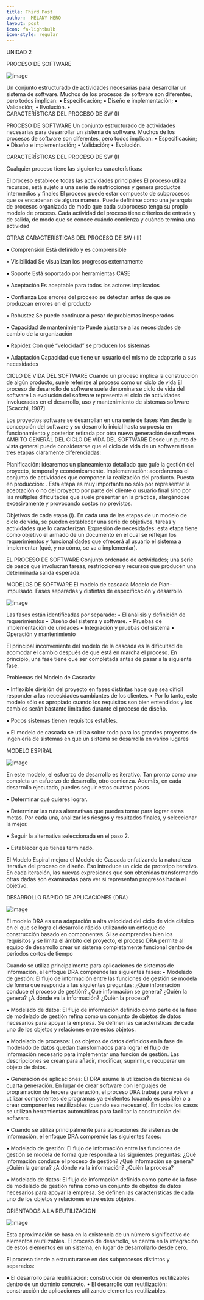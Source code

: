 ```yaml
---
title: Third Post
author:  MELANY MERO 
layout: post
icon: fa-lightbulb
icon-style: regular
---
```


UNIDAD 2 




PROCESO DE SOFTWARE 


![image](https://user-images.githubusercontent.com/57650599/71134063-e35f3780-21ca-11ea-8034-6ec0fe1cebc1.png)






Un conjunto estructurado de actividades necesarias para desarrollar un sistema de software.
Muchos de los procesos de software son diferentes, pero todos implican:
•	Especificación;
•	Diseño e implementación;
•	Validación;
•	Evolución.
•	
CARACTERÍSTICAS DEL PROCESO DE SW (I)

PROCESO DE SOFTWARE 
Un conjunto estructurado de actividades necesarias para desarrollar un sistema de software.
Muchos de los procesos de software son diferentes, pero todos implican:
•	Especificación;
•	Diseño e implementación;
•	Validación;
•	Evolución.



CARACTERÍSTICAS DEL PROCESO DE SW (I)

Cualquier proceso tiene las siguientes características:

El proceso establece todas las actividades principales
El proceso utiliza recursos, está sujeto a una serie de restricciones y genera productos intermedios y finales
El proceso puede estar compuesto de subprocesos que se encadenan de alguna manera. Puede definirse como una jerarquía de procesos organizada de modo que cada subproceso tenga su propio modelo de proceso.
Cada actividad del proceso tiene criterios de entrada y de salida, de modo que se conoce cuándo comienza y cuándo termina una actividad


OTRAS CARACTERÍSTICAS DEL PROCESO DE SW (III)


•	Comprensión
Está definido y es comprensible

•	Visibilidad
Se visualizan los progresos externamente

•	Soporte
Está soportado por herramientas CASE

•	Aceptación
Es aceptable para todos los actores implicados

•	Confianza
Los errores del proceso se detectan antes de que se produzcan errores en el producto

•	Robustez
Se puede continuar a pesar de problemas inesperados

•	Capacidad de mantenimiento
Puede ajustarse a las necesidades de cambio de la organización

•	Rapidez
Con qué “velocidad” se producen los sistemas

•	Adaptación
Capacidad que tiene un usuario del mismo de adaptarlo a sus necesidades


CICLO DE VIDA DEL SOFTWARE 
Cuando un proceso implica la construcción de algún producto, suele referirse al proceso como un ciclo de vida
El proceso de desarrollo de software suele denominarse ciclo de vida del software
La evolución del software representa el ciclo de actividades involucradas en el desarrollo, uso y mantenimiento de sistemas software [Scacchi, 1987].

Los proyectos software se desarrollan en una serie de fases
Van desde la concepción del software y su desarrollo inicial hasta su puesta en funcionamiento y posterior retirada por otra nueva generación de software.
AMBITO GENERAL DEL CICLO DE VIDA DEL SOFTWARE 
Desde un punto de vista general puede considerarse que el ciclo de vida de un software tiene tres etapas claramente diferenciadas:

Planificación: idearemos un planeamiento detallado que guíe la gestión del proyecto, temporal y económicamente.
Implementación: acordaremos el conjunto de actividades que componen la realización del producto.
Puesta en producción: . Esta etapa es muy importante no sólo por representar la aceptación o no del proyecto por parte del cliente o usuario final sino por las múltiples dificultades que suele presentar en la práctica, alargándose excesivamente y provocando costos no previstos.

Objetivos de cada etapa (i).
En cada una de las etapas de un modelo de ciclo de vida, se pueden establecer una serie de objetivos, tareas y actividades que lo caracterizan.
Expresión de necesidades: esta etapa tiene como objetivo el armado de un documento en el cual se reflejan los requerimientos y funcionalidades que ofrecerá al usuario el sistema a implementar (qué, y no cómo, se va a implementar).

EL PROCESO DE SOFTWARE 
Conjunto ordenado de actividades; una serie de pasos que involucran tareas, restricciones y recursos que producen una determinada salida esperada.

MODELOS DE SOFTWARE 
El modelo de cascada 
Modelo de Plan-impulsado. Fases separadas y distintas de especificación y desarrollo. 

![image](https://user-images.githubusercontent.com/57650599/71138380-4eb00600-21d9-11ea-99cc-22a71c2672d4.png)



Las fases están identificadas por separado: 
•	El análisis  y definición de requerimientos
•	Diseño del sistema y software.
•	Pruebas de implementación de unidades
•	Integración y pruebas del sistema 
•	Operación y mantenimiento 


El principal inconveniente del modelo de la cascada es la dificultad de acomodar el cambio después de que está en marcha el proceso. En principio, una fase tiene que ser completada antes de pasar a la siguiente fase.

Problemas del Modelo de Cascada: 

•	Inflexible división del proyecto en fases distintas hace que sea difícil responder a las necesidades cambiantes de los clientes. 
•	Por lo tanto, este modelo sólo es apropiado cuando los requisitos son bien entendidos y los cambios serán bastante limitados durante el proceso de diseño.

•	Pocos sistemas tienen requisitos estables.

•	El modelo de cascada se utiliza sobre todo para los grandes proyectos de ingeniería de sistemas en que un sistema se desarrolla en varios lugares



MODELO ESPIRAL 


![image](https://user-images.githubusercontent.com/57650599/71138573-fd544680-21d9-11ea-98f7-2d63ce95976c.png)



En este modelo, el esfuerzo de desarrollo es iterativo. Tan pronto como uno completa un esfuerzo de desarrollo, otro comienza. Además, en cada desarrollo ejecutado, puedes seguir estos cuatros pasos.

•	Determinar qué quieres lograr. 

•	Determinar las rutas alternativas que puedes tomar para lograr estas metas. Por cada una, analizar los riesgos y resultados finales, y seleccionar la mejor. 

•	Seguir la alternativa seleccionada en el paso 2. 	

•	Establecer qué tienes terminado.


El Modelo Espiral mejora el Modelo de Cascada enfatizando la naturaleza iterativa del proceso de diseño. Eso introduce un ciclo de prototipo iterativo. En cada iteración, las nuevas expresiones que son obtenidas transformando otras dadas son examinadas para ver si representan progresos hacia el objetivo.  



DESARROLLO  RAPIDO  DE APLICACIONES  (DRA) 

![image](https://user-images.githubusercontent.com/57650599/71138763-7f446f80-21da-11ea-8ed8-fc74d072e300.png)



El modelo DRA es una adaptación a alta velocidad del ciclo de vida clásico en el que se logra el desarrollo rápido utilizando un enfoque de construcción basado en componentes. Si se comprenden bien los requisitos y se limita el ámbito del proyecto, el proceso DRA permite al equipo de desarrollo crear un sistema completamente funcional dentro de períodos cortos de tiempo

Cuando se utiliza principalmente para aplicaciones de sistemas de información, el enfoque DRA comprende las siguientes fases:
•	Modelado de gestión: El flujo de información entre las funciones de gestión se modela de forma que responda a las siguientes preguntas: ¿Qué información conduce el proceso de gestión? ¿Qué información se genera? ¿Quién la genera? ¿A dónde va la información? ¿Quién la procesa? 

•	Modelado de datos: El flujo de información definido como parte de la fase de modelado de gestión refina como un conjunto de objetos de datos necesarios para apoyar la empresa. Se definen las características de cada uno de los objetos y relaciones entre estos objetos.

•	Modelado de procesos: Los objetos de datos definidos en la fase de modelado de datos quedan transformados para lograr el flujo de información necesario para implementar una función de gestión. Las descripciones se crean para añadir, modificar, suprimir, o recuperar un objeto de datos.

•	Generación de aplicaciones: El DRA asume la utilización de técnicas de cuarta generación. En lugar de crear software con lenguajes de programación de tercera generación, el proceso DRA trabaja para volver a utilizar componentes de programas ya existentes (cuando es posible) o a crear componentes reutilizables (cuando sea necesario). En todos los casos se utilizan herramientas automáticas para facilitar la construcción del software.

•	Cuando se utiliza principalmente para aplicaciones de sistemas de información, el enfoque DRA comprende las siguientes fases:

•	Modelado de gestión: El flujo de información entre las funciones de gestión se modela de forma que responda a las siguientes preguntas: ¿Qué información conduce el proceso de gestión? ¿Qué información se genera? ¿Quién la genera? ¿A dónde va la información? ¿Quién la procesa? 

•	Modelado de datos: El flujo de información definido como parte de la fase de modelado de gestión refina como un conjunto de objetos de datos necesarios para apoyar la empresa. Se definen las características de cada uno de los objetos y relaciones entre estos objetos.

ORIENTADOS A   LA    REUTILIZACIÓN 

![image](https://user-images.githubusercontent.com/57650599/71139702-ed8a3180-21dc-11ea-8691-72faa03d35e2.png)


Esta aproximación se basa en la existencia de un número significativo de elementos reutilizables. El proceso de desarrollo, se centra en la integración de estos elementos en un sistema, en lugar de desarrollarlo desde cero.

El proceso tiende a estructurarse en dos subprocesos distintos y separados: 

•	El desarrollo para reutilización: construcción de elementos reutilizables dentro de un dominio concreto.
•	El desarrollo con reutilización: construcción de aplicaciones utilizando elementos reutilizables.

